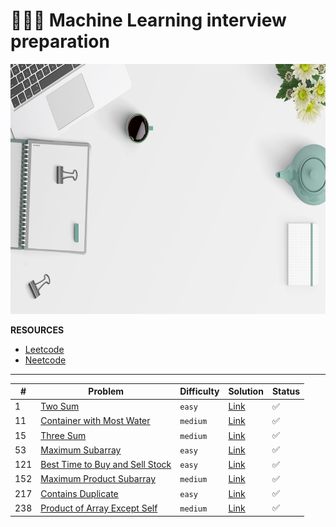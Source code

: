 # 🏋🏻‍♂️ Machine Learning interview preparation

<p align="center">
  <img src="utils/wallpaper-2.jpg" height=400px/>
</p>

**RESOURCES**

* [Leetcode](https://leetcode.com)
* [Neetcode](https://neetcode.io)

----

| #             | Problem       | Difficulty       | Solution       | Status       | 
| ------------- | ------------- | ---------------- | ------------ |  ------------- | 
| 1 | [Two Sum](https://leetcode.com/problems/two-sum/) | `easy` | [Link](leetcode/two_sum.py) | ✅ | 
| 11 | [Container with Most Water](https://leetcode.com/problems/container-with-most-water/) | `medium` | [Link](leetcode/container_with_most_water.py) | ✅ | 
| 15 | [Three Sum](https://leetcode.com/problems/3sum/) | `medium` | [Link](leetcode/three_sum.py) | ✅ |
| 53 | [Maximum Subarray](https://leetcode.com/problems/maximum-subarray/) | `easy` | [Link](leetcode/maximum_subarray.py) | ✅ | 
| 121 | [Best Time to Buy and Sell Stock](https://leetcode.com/problems/best-time-to-buy-and-sell-stock/) | `easy` | [Link](leetcode/best_time_to_buy_and_sell_stock.py) | ✅ |
| 152 | [Maximum Product Subarray](https://leetcode.com/problems/maximum-product-subarray/) | `medium` | [Link](leetcode/maximum_product_subarray.py) | ✅ | 
| 217 | [Contains Duplicate](https://leetcode.com/problems/contains-duplicate/) | `easy` | [Link](leetcode/contains_duplicate.py) | ✅ | 
| 238 | [Product of Array Except Self](https://leetcode.com/problems/product-of-array-except-self/) | `medium` | [Link](leetcode/product_of_array_except_self.py) | ✅ | 
